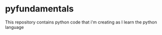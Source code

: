 # pyfundamentals
This repository contains python code that i'm creating as I learn the python language
